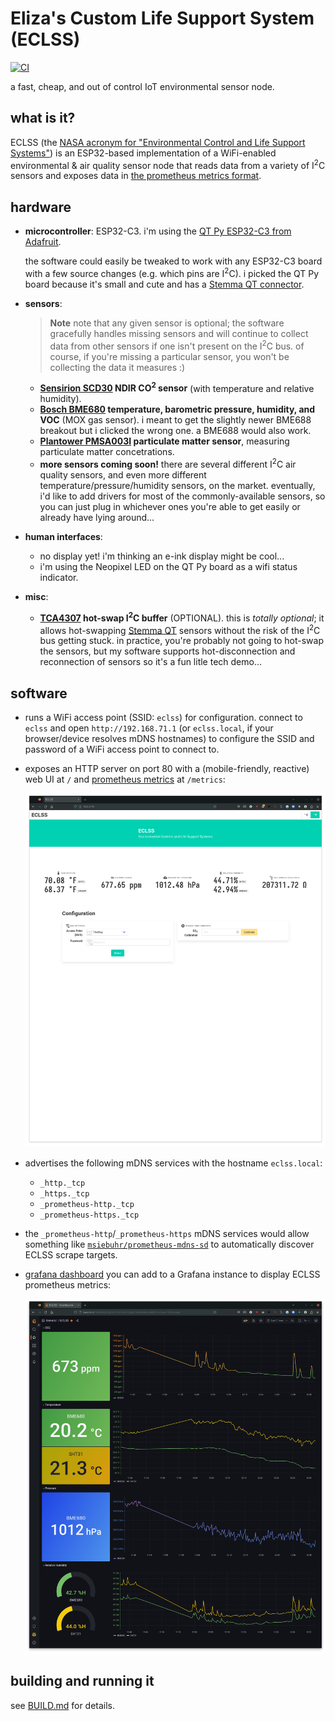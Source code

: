 # Eliza's Custom Life Support System (ECLSS)

[![CI](https://github.com/hawkw/eclss-idf/actions/workflows/ci.yml/badge.svg?branch=main)](https://github.com/hawkw/eclss-idf/actions/workflows/ci.yml)

a fast, cheap, and out of control IoT environmental sensor node.

## what is it?

ECLSS (the [NASA acronym for "Environmental Control and Life Support
Systems"][nasa]) is an ESP32-based implementation of a WiFi-enabled
environmental & air quality sensor node that reads data from a variety of
I<sup>2</sup>C sensors and exposes data in [the prometheus metrics
format][prom].

[nasa]: https://www.nasa.gov/centers/marshall/history/eclss.html

## hardware

- **microcontroller**: ESP32-C3. i'm using the [QT Py ESP32-C3 from
  Adafruit][qtpy].

  the software could easily be tweaked to work with any ESP32-C3 board with a
  few source changes (e.g. which pins are I<sup>2</sup>C). i picked the QT Py
  board because it's small and cute and has a [Stemma QT connector][stemmaqt].
- **sensors**:
  > **Note**
  > note that any given sensor is optional; the software gracefully handles
  > missing sensors and will continue to collect data from other sensors if one
  > isn't present on the I<sup>2</sup>C bus. of course, if you're missing a
  > particular sensor, you won't be collecting the data it measures :)

  + **[Sensirion SCD30][scd30] NDIR CO<sup>2</sup> sensor** (with temperature
    and relative humidity).
  + **[Bosch BME680][bme680] temperature, barometric pressure, humidity, and
    VOC** (MOX gas sensor). i meant to get the slightly newer BME688 breakout
    but i clicked the wrong one. a BME688 would also work.
  + **[Plantower PMSA003I][pmsa003i] particulate matter sensor**, measuring
    particulate matter concetrations.
  + **more sensors coming soon!** there are several different I<sup>2</sup>C
    air quality sensors, and even more different temperature/pressure/humidity
    sensors, on the market. eventually, i'd like to add drivers for most of the
    commonly-available sensors, so you can just plug in whichever ones you're
    able to get easily or already have lying around...
- **human interfaces**:
  + no display yet! i'm thinking an e-ink display might be cool...
  + i'm using the Neopixel LED on the QT Py board as a wifi status indicator.
- **misc**:
  + **[TCA4307] hot-swap I<sup>2</sup>C buffer** (OPTIONAL). this is *totally
    optional*; it allows hot-swapping [Stemma QT][stemmaqt] sensors without the
    risk of the I<sup>2</sup>C bus getting stuck. in practice, you're probably
    not going to hot-swap the sensors, but my software supports
    hot-disconnection and reconnection of sensors so it's a fun litle tech demo...

[qtpy]: https://www.adafruit.com/product/5405
[scd30]: https://www.adafruit.com/product/4867
[bme680]: https://www.adafruit.com/product/3660
[pmsa003i]: https://www.adafruit.com/product/4632
[TCA4307]: https://www.adafruit.com/product/5159
[stemmaqt]: https://learn.adafruit.com/introducing-adafruit-stemma-qt/what-is-stemma-qt

## software

- runs a WiFi access point (SSID: `eclss`) for configuration. connect to `eclss`
  and open `http://192.168.71.1` (or `eclss.local`, if your browser/device
  resolves mDNS hostnames) to configure the SSID and password of a WiFi
  access point to connect to.
- exposes an HTTP server on port 80 with a (mobile-friendly, reactive) web UI at
  `/` and [prometheus metrics][prom] at `/metrics`:

  ![web ui screenshot](assets/web.png)

- advertises the following mDNS services with the hostname `eclss.local`:
  + `_http._tcp`
  + `_https._tcp`
  + `_prometheus-http._tcp`
  + `_prometheus-https._tcp`
- the `_prometheus-http`/`_prometheus-https` mDNS services would allow something
  like [`msiebuhr/prometheus-mdns-sd`] to automatically discover ECLSS scrape
  targets.
- [grafana dashboard](../viz/grafana.json) you can add to a Grafana instance to
  display ECLSS prometheus metrics:

  ![grafana screenshot](assets/grafana.png)

[prom]: https://prometheus.io/docs/instrumenting/exposition_formats/#text-based-format
[`msiebuhr/prometheus-mdns-sd`]: https://github.com/msiebuhr/prometheus-mdns-sd

## building and running it

see [BUILD.md](../BUILD.md) for details.
